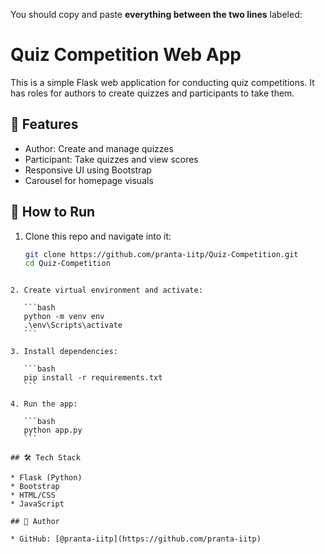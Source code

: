 You should copy and paste **everything between the two lines** labeled:
# Quiz Competition Web App

This is a simple Flask web application for conducting quiz competitions. It has roles for authors to create quizzes and participants to take them.

## 🎯 Features

- Author: Create and manage quizzes
- Participant: Take quizzes and view scores
- Responsive UI using Bootstrap
- Carousel for homepage visuals

## 🚀 How to Run

1. Clone this repo and navigate into it:
   ```bash
   git clone https://github.com/pranta-iitp/Quiz-Competition.git
   cd Quiz-Competition
````

2. Create virtual environment and activate:

   ```bash
   python -m venv env
   .\env\Scripts\activate
   ```

3. Install dependencies:

   ```bash
   pip install -r requirements.txt
   ```

4. Run the app:

   ```bash
   python app.py
   ```

## 🛠️ Tech Stack

* Flask (Python)
* Bootstrap
* HTML/CSS
* JavaScript

## 👤 Author

* GitHub: [@pranta-iitp](https://github.com/pranta-iitp)


